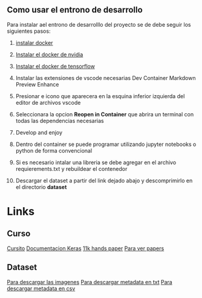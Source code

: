## Como usar el entrono de desarrollo
Para instalar ael entrono de desarrolllo del proyecto se de debe seguir los siguientes pasos:
1) [instalar docker](https://docs.docker.com/engine/install/ubuntu/#set-up-the-repository)

2) [Instalar el docker de nvidia](https://docs.nvidia.com/datacenter/cloud-native/container-toolkit/install-guide.html#docker)

3) [Instalar el docker de tensorflow](https://www.tensorflow.org/install/docker?hl=es-419)

4) Instalar las extensiones de vscode necesarias
    Dev Container 
    Markdown Preview Enhance

5) Presionar e icono que aparecera en la esquina inferior izquierda del editor de archivos vscode

6) Seleccionara la opcion **Reopen in Container** que abrira un terminal con todas las dependencias necesarias

7) Develop and enjoy

8) Dentro del container se puede programar utilizando jupyter notebooks o python  de forma convencional

9) Si es necesario intalar una libreria se debe agregar en el archivo requierements.txt y rebuildear el contenedor

10) Descargar el dataset a partir del link dejado abajo y descomprimirlo en el directorio **dataset**

# Links
## Curso
[Cursito](https://deeplizard.com/learn/video/RznKVRTFkBY)
[Documentacion Keras](https://keras.io/)
[11k hands paper](https://sites.google.com/view/11khands?pli=1)
[Para ver papers](https://sci.hubg.org/mirror)
## Dataset
[Para descargar las imagenes](https://drive.google.com/u/0/uc?id=1KcMYcNJgtK1zZvfl_9sTqnyBUTri2aP2&export=download)
[Para descargar metadata en txt](https://drive.google.com/file/d/1nZN5cjLE_J8AFtY_8j9KO_Y7IkqYIWQ-/view)
[Para descargar metadata en csv](https://drive.google.com/file/d/1RC86-rVOR8c93XAfM9b9R45L7C2B0FdA/view)